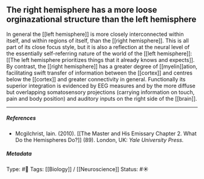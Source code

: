 ## The right hemisphere has a more loose orginazational structure than the left hemisphere   # 

In general the [[left hemisphere]] is more closely interconnected within itself, and within regions of itself, than the [[right hemisphere]]. This is all part of its close focus style, but it is also a reflection at the neural level of the essentially self-referring nature of the world of the [[left hemisphere]]: [[The left hemisphere prioritizes things that it already knows and expects]]. By contrast, the [[right hemisphere]] has a greater degree of [[myelin]]ation, facilitating swift transfer of information between the [[cortex]] and centres below the [[cortex]] and greater connectivity in general. Functionally its superior integration is evidenced by EEG measures and by the more diffuse but overlapping somatosensory projections (carrying information on touch, pain and body position) and auditory inputs on the right side of the [[brain]].

___

##### References

- Mcgilchrist, Iain. (2010). [[The Master and His Emissary Chapter 2. What Do the Hemispheres Do?]] (89). London, UK: _Yale University Press._

##### Metadata

Type: #🔴 
Tags: [[Biology]] / [[Neuroscience]] 
Status: #☀️ 